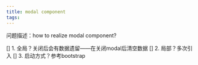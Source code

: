 ```yaml
---
title: modal component
tags:
---
```

问题描述：how to realize modal component?

[] 1. 全局？关闭后会有数据遗留——在关闭modal后清空数据
[] 2. 局部？多次引入
[] 3. 启动方式？参考bootstrap
